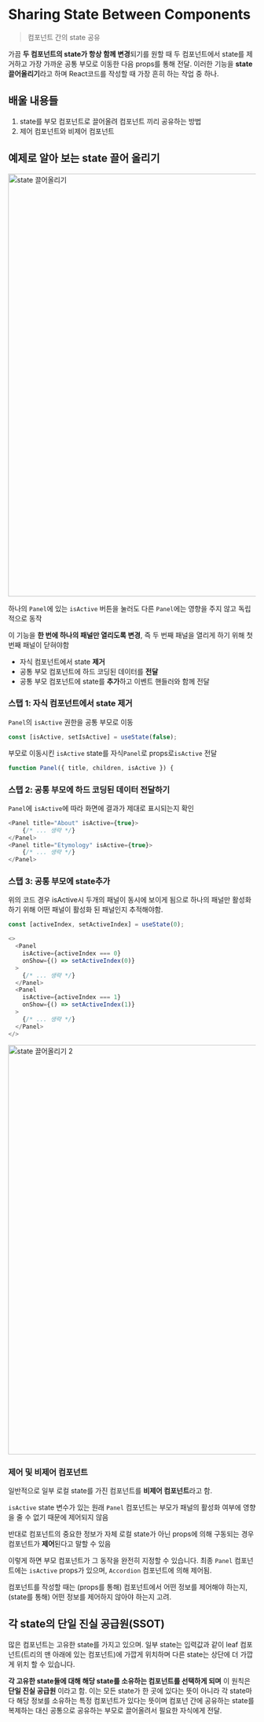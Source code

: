 # Sharing State Between Components

> 컴포넌트 간의 state 공유 

가끔 **두 컴포넌트의 state가 항상 함께 변경**되기를 원할 때 두 컴포넌트에서 state를 제거하고 가장 가까운 공통 부모로 이동한 다음 props를 통해 전달. 이러한 기능을 **state 끌어올리기**라고 하며 React코드를 작성할 때 가장 흔히 하는 작업 중 하나.

## 배울 내용들

1. state를 부모 컴포넌트로 끌어올려 컴포넌트 끼리 공유하는 방법
2. 제어 컴포넌트와 비제어 컴포넌트

## 예제로 알아 보는 state 끌어 올리기

<img width="860" alt="state 끌어올리기" src="https://github.com/codingjwp/mindpalace/assets/113403155/98d40ad4-80bb-404f-a924-708073e88793">


하나의 `Panel`에 있는 `isActive` 버튼을 눌러도 다른 `Panel`에는 영향을 주지 않고 독립적으로 동작

이 기능을 **한 번에 하나의 패널만 열리도록 변경**, 즉 두 번째 패널을 열리게 하기 위해 첫 번째 패널이 닫혀야함

- 자식 컴포넌트에서 state **제거**
- 공통 부모 컴포넌트에 하드 코딩된 데이터를 **전달**
- 공통 부모 컴포넌트에 state를 **추가**하고 이벤트 핸들러와 함께 전달

### 스탭 1: 자식 컴포넌트에서 state 제거

`Panel`의 `isActive` 권한을 공통 부모로 이동

```javascript
const [isActive, setIsActive] = useState(false);
```

부모로 이동시킨 `isActive` state를 자식`Panel`로  props로`isActive` 전달

```javascript
function Panel({ title, children, isActive }) {
```

### 스탭 2: 공통 부모에 하드 코딩된 데이터 전달하기

`Panel`에 `isActive`에 따라 화면에 결과가 제대로 표시되는지 확인

```javascript
<Panel title="About" isActive={true}>
	{/* ... 생략 */}
</Panel>
<Panel title="Etymology" isActive={true}>
	{/* ... 생략 */}
</Panel>
```

### 스탭 3: 공통 부모에 state추가

위의 코드 경우 isActive시 두개의 패널이 동시에 보이게 됨으로 하나의 패널만 활성화하기 위해 어떤 패널이 활성화 된 패널인지 추적해야함.

```javascript
const [activeIndex, setActiveIndex] = useState(0);

<>
  <Panel
    isActive={activeIndex === 0}
    onShow={() => setActiveIndex(0)}
  >
    {/* ... 생략 */}
  </Panel>
  <Panel
    isActive={activeIndex === 1}
    onShow={() => setActiveIndex(1)}
  >
    {/* ... 생략 */}
  </Panel>
</>

```

<img width="833" alt="state 끌어올리기 2" src="https://github.com/codingjwp/mindpalace/assets/113403155/e674dc14-d8a7-4e43-98ce-f4e329abc652">


### 제어 및 비제어 컴포넌트

일반적으로 일부 로컬 state를 가진 컴포넌트를 **비제어 컴포넌트**라고 함.

`isActive` state 변수가 있는 원래 `Panel` 컴포넌트는 부모가 패널의 활성화 여부에 영향을 줄 수 없기 때문에 제어되지 않음

반대로 컴포넌트의 중요한 정보가 자체 로컬 state가 아닌 props에 의해 구동되는 경우 컴포넌트가 **제어**된다고 말할 수 있음

이렇게 하면 부모 컴포넌트가 그 동작을 완전히 지정할 수 있습니다. 최종 `Panel` 컴포넌트에는 `isActive` props가 있으며, `Accordion` 컴포넌트에 의해 제어됨.

컴포넌트를 작성할 때는 (props를 통해) 컴포넌트에서 어떤 정보를 제어해야 하는지, (state를 통해) 어떤 정보를 제어하지 않아야 하는지 고려.

## ****각 state의 단일 진실 공급원(SSOT)****

많은 컴포넌트는 고유한 state를 가지고 있으며. 일부 state는 입력값과 같이 leaf 컴포넌트(트리의 맨 아래에 있는 컴포넌트)에 가깝게 위치하며 다른 state는 상단에 더 가깝게 위치 할 수 있습니다.

**각 고유한 state들에 대해 해당 state를 소유하는 컴포넌트를 선택하게 되며** 이 원칙은 **단일 진실 공급원** 이라고 함. 이는 모든 state가 한 곳에 있다는 뜻이 아니라 각 state마다 해당 정보를 소유하는 특정 컴포넌트가 있다는 뜻이며 컴포넌 간에 공유하는 state를 복제하는 대신 공통으로 공유하는 부모로 끌어올려서 필요한 자식에게 전달.